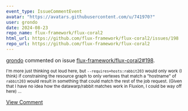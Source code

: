 ```yaml
---
event_type: IssueCommentEvent
avatar: "https://avatars.githubusercontent.com/u/741970?"
user: grondo
date: 2024-08-23
repo_name: flux-framework/flux-coral2
html_url: https://github.com/flux-framework/flux-coral2/issues/198
repo_url: https://github.com/flux-framework/flux-coral2
---
```


<a href='https://github.com/grondo' target='_blank'>grondo</a> commented on issue <a href='https://github.com/flux-framework/flux-coral2/issues/198' target='_blank'>flux-framework/flux-coral2#198</a>.

<small>I'm more just thinking out loud here, but `--requires=hosts:rabbit203` would only work (I think) if constraining the resource graph to only vertexes that match a "hostname" of `rabbit203` would result in something that could match the rest of the job request. (Given that I have no idea how the datawarp/rabbit matches work in Fluxion, I could be way off here)...</small>

<a href='https://github.com/flux-framework/flux-coral2/issues/198' target='_blank'>View Comment</a>